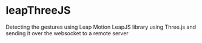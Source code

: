 # leapThreeJS
Detecting the gestures using Leap Motion LeapJS library using Three.js and sending it over the websocket to a remote server
